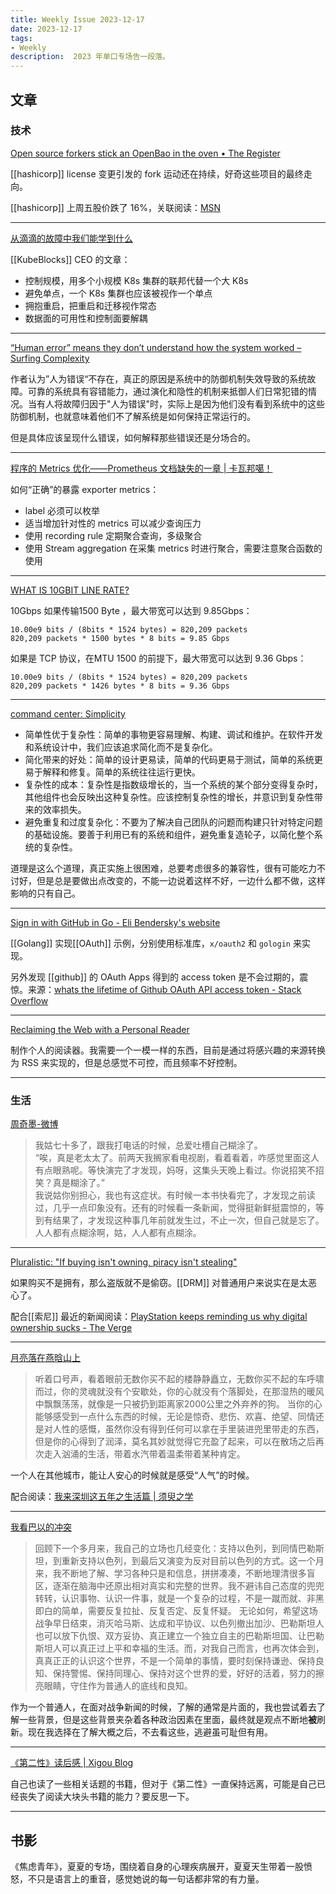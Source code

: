 ```yaml
---
title: Weekly Issue 2023-12-17
date: 2023-12-17
tags:
- Weekly
description:  2023 年单口专场告一段落。
---
```



## 文章

### 技术

[Open source forkers stick an OpenBao in the oven • The Register](https://www.theregister.com/2023/12/08/hashicorp_openbao_fork/)

[[hashicorp]] license 变更引发的 fork 运动还在持续，好奇这些项目的最终走向。

[[hashicorp]] 上周五股价跌了 16%，关联阅读：[MSN](https://www.msn.com/en-us/money/markets/why-hashicorp-stock-dropped-today/ar-AA1ldXMw?cvid=cb6eb32a86314fd19df2b9489a56c521&ei=16)

---

[从滴滴的故障中我们能学到什么](https://mp.weixin.qq.com/s/Oj4qGrYHq9-z87H2b9WDzg)

[[KubeBlocks]] CEO 的文章：
- 控制规模，用多个小规模 K8s 集群的联邦代替一个大 K8s
- 避免单点，一个 K8s 集群也应该被视作一个单点
- 拥抱重启，把重启和迁移视作常态
- 数据面的可用性和控制面要解耦

---

[“Human error” means they don’t understand how the system worked – Surfing Complexity](https://surfingcomplexity.blog/2023/12/10/human-error-means-they-dont-understand-how-the-system-worked/)

作者认为”人为错误“不存在，真正的原因是系统中的防御机制失效导致的系统故障。可靠的系统具有容错能力，通过演化和隐性的机制来抵御人们日常犯错的情况。当有人将故障归因于"人为错误"时，实际上是因为他们没有看到系统中的这些防御机制，也就意味着他们不了解系统是如何保持正常运行的。

但是具体应该呈现什么错误，如何解释那些错误还是分场合的。

---

[程序的 Metrics 优化——Prometheus 文档缺失的一章 | 卡瓦邦噶！](https://www.kawabangga.com/posts/5606)

如何“正确”的暴露 exporter metrics：
- label 必须可以枚举
- 适当增加针对性的 metrics 可以减少查询压力
- 使用 recording rule 定期聚合查询，多级聚合
- 使用 Stream aggregation 在采集 metrics 时进行聚合，需要注意聚合函数的使用

---

[WHAT IS 10GBIT LINE RATE?](ggfmad.io/blog/what-is-10g-line-rate)

10Gbps 如果传输1500 Byte ，最大带宽可以达到 9.85Gbps：
```
10.00e9 bits / (8bits * 1524 bytes) = 820,209 packets
820,209 packets * 1500 bytes * 8 bits = 9.85 Gbps
```

如果是 TCP 协议，在MTU 1500 的前提下，最大带宽可以达到 9.36 Gbps：
```
10.00e9 bits / (8bits * 1524 bytes) = 820,209 packets
820,209 packets * 1426 bytes * 8 bits = 9.36 Gbps
```

---


[command center: Simplicity](https://commandcenter.blogspot.com/2023/12/simplicity.html)

- 简单性优于复杂性：简单的事物更容易理解、构建、调试和维护。在软件开发和系统设计中，我们应该追求简化而不是复杂化。
- 简化带来的好处：简单的设计更易读，简单的代码更易于测试，简单的系统更易于解释和修复。简单的系统往往运行更快。
- 复杂性的成本：复杂性是指数级增长的，当一个系统的某个部分变得复杂时，其他组件也会反映出这种复杂性。应该控制复杂性的增长，并意识到复杂性带来的效率损失。
- 避免重复和过度复杂化：不要为了解决自己团队的问题而构建只针对特定问题的基础设施。要善于利用已有的系统和组件，避免重复造轮子，以简化整个系统的复杂性。

道理是这么个道理，真正实施上很困难，总要考虑很多的兼容性，很有可能吃力不讨好，但是总是要做出点改变的，不能一边说着这样不好，一边什么都不做，这样影响的只有自己。

---

[Sign in with GitHub in Go - Eli Bendersky's website](https://eli.thegreenplace.net/2023/sign-in-with-github-in-go/)

[[Golang]] 实现[[OAuth]] 示例，分别使用标准库，`x/oauth2` 和 `gologin` 来实现。

另外发现 [[github]] 的 OAuth Apps 得到的 access token 是不会过期的，震惊。来源：[whats the lifetime of Github OAuth API access token - Stack Overflow](https://stackoverflow.com/questions/26902600/whats-the-lifetime-of-github-oauth-api-access-token)

---

[Reclaiming the Web with a Personal Reader](https://olano.dev/2023-12-12-reclaiming-the-web-with-a-personal-reader/)

制作个人的阅读器。我需要一个一模一样的东西，目前是通过将感兴趣的来源转换为 RSS 来实现的，但是总感觉不可控，而且频率不好控制。

---


### 生活

[周奇墨-微博](https://weibo.com/3516836483/NwDki1NFu)

>我姑七十多了，跟我打电话的时候，总爱吐槽自己糊涂了。  
>“唉，真是老太太了。前两天我搁家看电视剧，看着看着，咋感觉里面这人有点眼熟呢。等快演完了才发现，妈呀，这集头天晚上看过。你说招笑不招笑？真是糊涂了。”  
>我说姑你别担心，我也有这症状。有时候一本书快看完了，才发现之前读过，几乎一点印象没有。还有的时候看一条新闻，觉得挺新鲜挺震惊的，等到有结果了，才发现这种事几年前就发生过，不止一次，但自己就是忘了。  
>人人都有点糊涂啊，姑，人人都有点糊涂。

---

[Pluralistic: "If buying isn't owning, piracy isn't stealing"](https://pluralistic.net/2023/12/08/playstationed/)

如果购买不是拥有，那么盗版就不是偷窃。[[DRM]] 对普通用户来说实在是太恶心了。

配合[[索尼]] 最近的新闻阅读：[PlayStation keeps reminding us why digital ownership sucks - The Verge](https://www.theverge.com/2023/12/5/23989290/playstation-digital-ownership-sucks)

---

[月亮落在燕晗山上](https://mp.weixin.qq.com/s/aS8ybS2M-vnwbfuye9Rweg)

>听着口号声，看着眼前无数你买不起的楼静静矗立，无数你买不起的车呼啸而过，你的灵魂就没有个安歇处，你的心就没有个落脚处，在那湿热的暖风中飘飘荡荡，就像是一只被扔到距离家2000公里之外弃养的狗。
>当你的心能够感受到一点什么东西的时候，无论是惊奇、悲伤、欢喜、绝望、同情还是对人性的感慨，虽然你没有得到任何可以拿在手里装进兜里带走的东西，但是你的心得到了润泽，莫名其妙就觉得它充盈了起来，可以在散场之后再次走入汹涌的生活，带着水汽带着温柔带着某种肯定。

一个人在其他城市，能让人安心的时候就是感受“人气”的时候。

配合阅读：[我来深圳这五年之生活篇 | 须臾之学](https://blog.xizhibei.me/2023/11/27/5yrs-in-shenzhen-life/)

---

[我看巴以的冲突](http://www.piginzoo.com/life/2023/11/13/israel-hamas)

>回顾下一个多月来，我自己的立场也几经变化：支持以色列，到同情巴勒斯坦，到重新支持以色列，到最后又演变为反对目前以色列的方式。这一个月来，我不断地了解、学习各种只是和信息，拼拼凑凑，不断地理清很多盲区，逐渐在脑海中还原出相对真实和完整的世界。我不避讳自己态度的兜兜转转，认识事物、认识一件事，就是一个复杂的过程，不是一蹴而就、非黑即白的简单，需要反复拉扯、反复否定、反复怀疑。
>无论如何，希望这场战争早日结束，消灭哈马斯、达成和平协议、以色列撤出加沙、巴勒斯坦人也可以放下仇恨、双方妥协、真正建立一个独立自主的巴勒斯坦国、让巴勒斯坦人可以真正过上平和幸福的生活。而，对我自己而言，也再次体会到，真真正正的认识这个世界，不是一个简单的事情，要时刻保持谦逊、保持良知、保持警惕、保持同理心、保持对这个世界的爱，好好的活着，努力的擦亮眼睛，守住作为普通人的底线和良知。

作为一个普通人，在面对战争新闻的时候，了解的通常是片面的，我也尝试着去了解一些背景，但是这些背景夹杂着各种政治因素在里面，最终就是观点不断地**被**刷新。现在我选择在了解大概之后，不去看这些，逃避虽可耻但有用。

---

[《第二性》读后感 | Xigou Blog](https://xigou.github.io/blog/2023/02/05/The-Second-Sex)

自己也读了一些相关话题的书籍，但对于《第二性》一直保持远离，可能是自己已经丧失了阅读大块头书籍的能力？要反思一下。

---

## 书影

《焦虑青年》，夏夏的专场，围绕着自身的心理疾病展开，夏夏天生带着一股愤怒，不只是语言上的重音，感觉她说的每一句话都非常的有力量。

